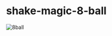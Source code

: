 # shake-magic-8-ball

![8ball](https://user-images.githubusercontent.com/24884380/163884648-3fb10c8d-7e5c-4597-853f-e12a5d33eba4.jpg)
